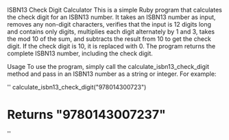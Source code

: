 ISBN13 Check Digit Calculator
This is a simple Ruby program that calculates the check digit for an ISBN13 number. It takes an ISBN13 number as input, removes any non-digit characters, verifies that the input is 12 digits long and contains only digits, multiplies each digit alternately by 1 and 3, takes the mod 10 of the sum, and subtracts the result from 10 to get the check digit. If the check digit is 10, it is replaced with 0. The program returns the complete ISBN13 number, including the check digit.

Usage
To use the program, simply call the calculate_isbn13_check_digit method and pass in an ISBN13 number as a string or integer. For example:

''
calculate_isbn13_check_digit("978014300723")
# Returns "9780143007237"
''
